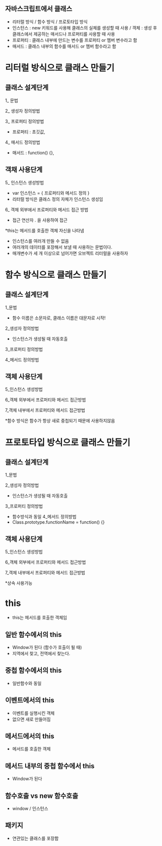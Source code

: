 


## 자바스크립트에서 클래스
- 리터럴 방식 / 함수 방식 / 프로토타입 방식
- 인스턴스 : new 키워드를 사용해 클래스의 실체를 생성할 때 사용 / 객체 : 생성 후 클래스에서 제공하는 매서드나 프로퍼티를 사용할 때 사용
- 프로퍼티 : 클래스 내부에 만드는 변수를 프로퍼티 or 멤버 변수라고 함
- 매서드 : 클래스 내부의 함수를 매서드 or 멤버 함수라고 함


# 리터럴 방식으로 클래스 만들기

## 클래스 설계단계

1_ 문법

2_ 생성자 정의방법

3_ 프로퍼티 정의방법
- 프로퍼티 : 초깃값,

4_ 매서드 정의방법
- 매서드 : function() {},

## 객채 사용단계

5_ 인스턴스 생성방법
- var 인스턴스 = { 프로퍼티와 메서드 정의 } 
- 리터럴 방식은 클래스 정의 자체가 인스턴스 생성임

6_ 객체 외부에서 프로퍼티와 메서드 접근 방법
- 접근 연산자 . 을 사용하여 접근

*this는 메서드를 호출한 객체 자신을 나타냄

- 인스턴스를 여러개 만들 수 없음
- 여러개의 데이터를 포장해서 보낼 때 사용하는 문법이다.
- 매개변수가 세 개 이상으로 넘어가면 오브젝트 리터럴을 사용하자

# 함수 방식으로 클래스 만들기

## 클래스 설계단계

1_문법
- 함수 이름은 소문자로, 클래스 이름은 대문자로 시작!

2_생성자 정의방법
- 인스턴스가 생성될 때 자동호출

3_프로퍼티 정의방법

4_메서드 정의방법

## 객체 사용단계

5_인스턴스 생성방법

6_객체 외부에서 프로퍼티와 메서드 접근방법

7_객체 내부에서 프로퍼티와 메서드 접근방법

*함수 방식은 함수가 항상 새로 중첩되기 때문에 사용하지않음

# 프로토타입 방식으로 클래스 만들기

## 클래스 설계단계

1_문법

2_생성자 정의방법
- 인스턴스가 생성될 때 자동호출

3_프로퍼티 정의방법
- 함수방식과 동일
4_메서드 정의방법
- Class.prototype.functionName = function() {}

## 객체 사용단계

5_인스턴스 생성방법

6_객체 외부에서 프로퍼티와 메서드 접근방법

7_객체 내부에서 프로퍼티와 메서드 접근방법

*상속 사용가능


# this
- this는 메서드를 호출한 객체임

## 일반 함수에서의 this
- Window가 된다 (함수가 호출이 될 때)
- 지역에서 찾고, 전역에서 찾는다.
## 중첩 함수에서의 this
- 일반함수와 동일
## 이벤트에서의 this
- 이벤트를 실행시킨 객체
- 없으면 새로 만들어짐
## 메서드에서의 this
- 메서드를 호출한 객체
## 메서드 내부의 중첩 함수에서 this
- Window가 된다

## 함수호출 vs new 함수호출
- window / 인스턴스

## 패키지
- 연관있는 클래스를 포장함


